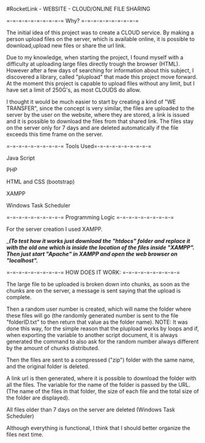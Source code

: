 #RocketLink - WEBSITE - CLOUD/ONLINE FILE SHARING

=-=-=-=-=-=-=-=-=-= Why? =-=-=-=-=-=-=-=-=-=

The initial idea of this project was to create a CLOUD service. By making a person upload files on the server, which is available online, it is possible to download,upload new files or share the url link.

Due to my knowledge, when starting the project, I found myself with a difficulty at uploading large files directly trough the browser (HTML). However after a few days of searching for information about this subject, I discovered a library, called "plupload" that made this project move forward. At the moment this project is capable to upload files without any limit, but I have set a limit of 250G's, as most CLOUDS do allow.

I thought it would be much easier to start by creating a kind of "WE TRANSFER", since the concept is very similar, the files are uploaded to the server by the user on the website, where they are stored, a link is issued and it is possible to download the files from that shared link. The files stay on the server only for 7 days and are deleted automatically if the file exceeds this time frame on the server.

=-=-=-=-=-=-=-=-=-= Tools Used=-=-=-=-=-=-=-=-=-=

Java Script

PHP

HTML and CSS (bootstrap)

XAMPP

Windows Task Scheduler

=-=-=-=-=-=-=-=-=-= Programming Logic =-=-=-=-=-=-=-=-=-=

For the server creation I used XAMPP.

____(To test how it works just download the "htdocs" folder and replace it with the old one which is inside the location of the files inside "XAMPP". Then just start "Apache" in XAMPP and open the web browser on "localhost".___

=-=-=-=-=-=-=-=-=-=   HOW DOES IT WORK: =-=-=-=-=-=-=-=-=-=

The large file to be uploaded is broken down into chunks, as soon as the chunks are on the server, a message is sent saying that the upload is complete.

Then a random user number is created, which will name the folder where these files will go (the randomly generated number is sent to the file "folderID.txt" to then return that value as the folder name). NOTE: It was done this way, for the simple reason that the plupload works by loops and if, when exporting the variable to another script document, it is always generated the command to also ask for the random number always different by the amount of chunks distributed.

Then the files are sent to a compressed ("zip") folder with the same name, and the original folder is deleted.

A link url is then generated, where it is possible to download the folder with all the files. The variable for the name of the folder is passed by the URL. (The name of the files in that folder, the size of each file and the total size of the folder are displayed).

All files older than 7 days on the server are deleted (Windows Task Scheduler)

Although everything is functional, I think that I should better organize the files next time.
